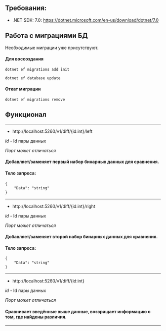 ## Требования:

* .NET SDK: 7.0: https://dotnet.microsoft.com/en-us/download/dotnet/7.0

## Работа с миграциями БД

Необходимые миграции уже присутствуют.

#### Для воссоздания

```
dotnet ef migrations add init
```
```
dotnet ef database update
```
#### Откат миграции
```
dotnet ef migrations remove
```

## Функционал

---
* http://localhost:5260/v1/diff/{id:int}/left

*id* - Id пары данных

*Порт может отличаться*

#### Добавляет/заменяет первый набор бинарных данных для сравнения.
#### Тело запроса:
```
{
    "Data": "string"
}
```
---

* http://localhost:5260/v1/diff/{id:int}/right

*id* - Id пары данных

*Порт может отличаться*

#### Добавляет/заменяет второй набор бинарных данных для сравнения.
#### Тело запроса:
```
{
    "Data": "string"
}
```
---

* http://localhost:5260/v1/diff/{id:int}

*id* - Id пары данных

*Порт может отличаться*

#### Сравнивает введённые выше данные, возвращает информацию о том, где найдены различия.

---